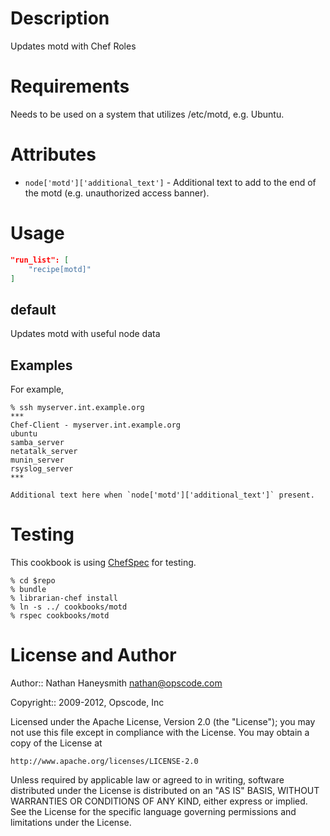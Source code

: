 Description
===========

Updates motd with Chef Roles

Requirements
============

Needs to be used on a system that utilizes /etc/motd, e.g. Ubuntu.

Attributes
==========

* `node['motd']['additional_text']` - Additional text to add to the end
  of the motd (e.g. unauthorized access banner).

Usage
=====

```json
"run_list": [
    "recipe[motd]"
]
```

default
----

Updates motd with useful node data

Examples
--------

For example,

    % ssh myserver.int.example.org
    ***
    Chef-Client - myserver.int.example.org
    ubuntu
    samba_server
    netatalk_server
    munin_server
    rsyslog_server
    ***

    Additional text here when `node['motd']['additional_text']` present.

Testing
=====

This cookbook is using [ChefSpec](https://github.com/acrmp/chefspec) for testing.

    % cd $repo
    % bundle
    % librarian-chef install
    % ln -s ../ cookbooks/motd
    % rspec cookbooks/motd

License and Author
==================

Author:: Nathan Haneysmith <nathan@opscode.com>

Copyright:: 2009-2012, Opscode, Inc

Licensed under the Apache License, Version 2.0 (the "License");
you may not use this file except in compliance with the License.
You may obtain a copy of the License at

    http://www.apache.org/licenses/LICENSE-2.0

Unless required by applicable law or agreed to in writing, software
distributed under the License is distributed on an "AS IS" BASIS,
WITHOUT WARRANTIES OR CONDITIONS OF ANY KIND, either express or implied.
See the License for the specific language governing permissions and
limitations under the License.
